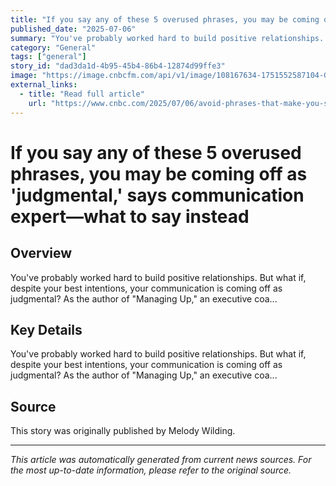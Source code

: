 ```yaml
---
title: "If you say any of these 5 overused phrases, you may be coming off as 'judgmental,' says communication expert—what to say instead"
published_date: "2025-07-06"
summary: "You've probably worked hard to build positive relationships. But what if, despite your best intentions, your communication is coming off as judgmental? As the author of \"Managing Up,\" an executive coa..."
category: "General"
tags: ["general"]
story_id: "dad3da1d-4b95-45b4-86b4-12874d99ffe3"
image: "https://image.cnbcfm.com/api/v1/image/108167634-1751552587104-GettyImages-2027815638.jpg?v=1751552773&w=1920&h=1080"
external_links:
  - title: "Read full article"
    url: "https://www.cnbc.com/2025/07/06/avoid-phrases-that-make-you-sound-judgmental-human-behavior-expert.html"
---
```


# If you say any of these 5 overused phrases, you may be coming off as 'judgmental,' says communication expert—what to say instead

## Overview

You've probably worked hard to build positive relationships. But what if, despite your best intentions, your communication is coming off as judgmental? As the author of "Managing Up," an executive coa...

## Key Details

You've probably worked hard to build positive relationships. But what if, despite your best intentions, your communication is coming off as judgmental? As the author of "Managing Up," an executive coa...

## Source

This story was originally published by Melody Wilding.

---

*This article was automatically generated from current news sources. For the most up-to-date information, please refer to the original source.*

